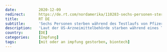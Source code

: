 ```yaml
---
date:          2020-12-09
redirect:      https://de.rt.com/nordamerika/110283-sechs-personen-sterben-wahrend-testlaufs-von-pfizer-impfstoff/
title:         RT DE
subtitle:      'Sechs Personen sterben während des Testlaufs von Pfizer-Impfstoff in den USA'
description:   'Laut der US-Arzneimittelbehörde starben während eines Testlaufes des Pfizer-Impfstoffes sechs Personen. Die Todesfälle sollen in keinem Zusammenhang mit dem Impfstoff stehen, dieser zeige "ein vorzügliches Sicherheitsprofil". Pfizer beantragt für den Impfstoff eine sogenannte Notfall-Zulassung in den USA.'
country:       [DE]
categories:    [Impfung]
tags:          [mit oder an impfung gestorben, biontech]
---
```

